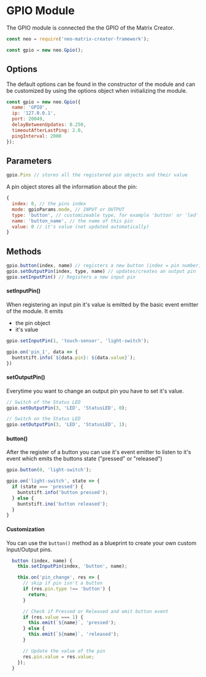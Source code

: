 # GPIO Module

The GPIO module is connected the the GPIO of the Matrix Creator.

```javascript
const neo = require('neo-matrix-creator-framework');

const gpio = new neo.Gpio();
```



## Options

The default options can be found in the constructor of the module and can be customized by using the options object when initializing the module.

```javascript
const gpio = new neo.Gpio({
  name: 'GPIO',
  ip: '127.0.0.1',
  port: 20049,
  delayBetweenUpdates: 0.250,
  timeoutAfterLastPing: 2.0,
  pingInterval: 2000
});
```





## Parameters

```javascript
gpio.Pins // stores all the registered pin objects and their value
```

A pin object stores all the information about the pin:

```javascript
{
  index: 0, // the pins index
  mode: gpioParams.mode, // INPUT or OUTPUT
  type: 'button', // customizeable type, for example 'button' or 'led'
  name: 'button_name', // the name of this pin
  value: 0 // it's value (not updated automatically)
}
```





## Methods

```javascript
gpio.button(index, name) // registers a new button (index = pin number)
gpio.setOutputPin(index, type, name) // updates/creates an output pin
gpio.setInputPin() // Registers a new input pin
```



#### setInputPin()

When registering an input pin it's value is emitted by the basic event emitter of the module. It emits

- the pin object
- it's value

```javascript
gpio.setInputPin(1, 'touch-sensor', 'light-switch');

gpio.on('pin_1', data => {
  buntstift.info(`${data.pin}: ${data.value}`);
})
```



#### setOutputPin()

Everytime you want to change an output pin you have to set it's value.

```javascript
// Switch of the Status LED
gpio.setOutputPin(3, 'LED', 'StatusLED', 0);

// Switch on the Status LED
gpio.setOutputPin(3, 'LED', 'StatusLED', 1);
```



#### button()

After the register of a button you can use it's event emitter to listen to it's event which emits the buttons state ("pressed" or "released")

```javascript
gpio.button(0, 'light-switch');

gpio.on('light-switch', state => {
  if (state === 'pressed') {
    buntstift.info('button pressed');
  } else {
    buntstift.ino('button released');
  }
}
```



#### Customization

You can use the `button()` method as a blueprint to create your own custom Input/Output pins.

```Javascript
  button (index, name) {
    this.setInputPin(index, 'button', name);

    this.on('pin_change', res => {
      // skip if pin isn't a button
      if (res.pin.type !== 'button') {
        return;
      }

      // Check if Pressed or Released and emit button event
      if (res.value === 1) {
        this.emit(`${name}`, 'pressed');
      } else {
        this.emit(`${name}`, 'released');
      }

      // Update the value of the pin
      res.pin.value = res.value;
    });
  }
```
